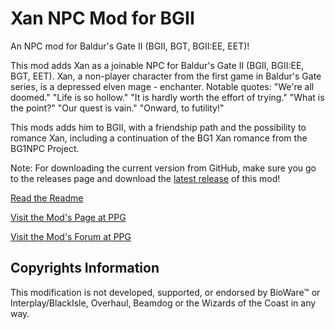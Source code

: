 # Xan NPC Mod for BGII
An NPC mod for Baldur's Gate II (BGII, BGT, BGII:EE, EET)!

This mod adds Xan as a joinable NPC for Baldur's Gate II (BGII, BGII:EE, BGT, EET). 
Xan, a non-player character from the first game in Baldur's Gate series, is a depressed elven mage - enchanter. Notable quotes: "We're all doomed." "Life is so hollow." "It is hardly worth the effort of trying."
"What is the point?" "Our quest is vain." "Onward, to futility!"

This mods adds him to BGII, with a friendship path and the possibility to romance Xan, including a continuation of the BG1 Xan romance from the BG1NPC Project.

Note: For downloading the current version from GitHub, make sure you go to the releases page and download the [latest release](https://github.com/Pocket-Plane-Group/Xan_for_BGII/releases) of this mod!

[Read the Readme](http://mods.pocketplane.net/kulyok/Readme-Xan.txt)

[Visit the Mod's Page at PPG](http://www.pocketplane.net/xan)

[Visit the Mod's Forum at PPG](http://forums.pocketplane.net/index.php/board,84.0.html)

## Copyrights Information

This modification is not developed, supported, or endorsed by BioWare™ or Interplay/BlackIsle, Overhaul, Beamdog or the Wizards of the Coast in any way.

